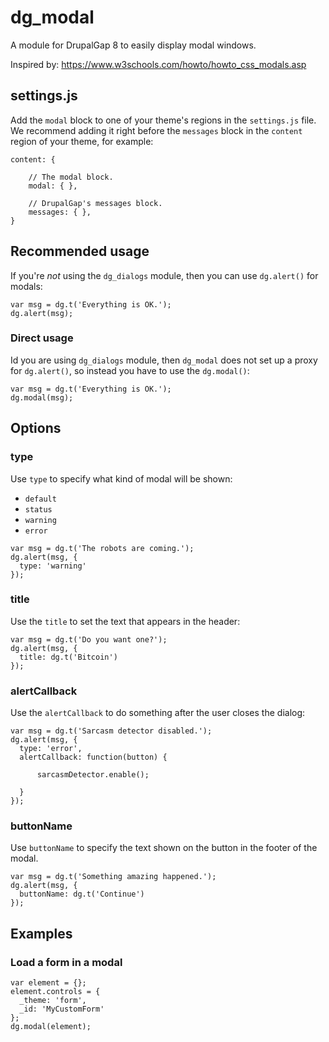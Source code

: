 # dg_modal

A module for DrupalGap 8 to easily display modal windows.

Inspired by: https://www.w3schools.com/howto/howto_css_modals.asp


## settings.js

Add the `modal` block to one of your theme's regions in the `settings.js` file. We recommend adding it right before
the `messages` block in the `content` region of your theme, for example:

```
content: {

    // The modal block.
    modal: { },

    // DrupalGap's messages block.
    messages: { },
}
```

## Recommended usage

If you're *not* using the `dg_dialogs` module, then you can use `dg.alert()` for modals:

``` 
var msg = dg.t('Everything is OK.'); 
dg.alert(msg);
```

### Direct usage

Id you are using `dg_dialogs` module, then `dg_modal` does not set up a proxy for `dg.alert()`, so instead you have to
use the `dg.modal()`:

```
var msg = dg.t('Everything is OK.'); 
dg.modal(msg);
```

## Options

### type

Use `type` to specify what kind of modal will be shown:

- `default`
- `status`
- `warning`
- `error`

```
var msg = dg.t('The robots are coming.'); 
dg.alert(msg, {
  type: 'warning'
});
```

### title

Use the `title` to set the text that appears in the header:

```
var msg = dg.t('Do you want one?'); 
dg.alert(msg, {
  title: dg.t('Bitcoin')
});
```

### alertCallback

Use the `alertCallback` to do something after the user closes the dialog:

```
var msg = dg.t('Sarcasm detector disabled.');
dg.alert(msg, {
  type: 'error',
  alertCallback: function(button) {
  
      sarcasmDetector.enable();
  
  }
});
```

### buttonName

Use `buttonName` to specify the text shown on the button in the footer of the modal.

```
var msg = dg.t('Something amazing happened.');
dg.alert(msg, {
  buttonName: dg.t('Continue')
});
```

## Examples

### Load a form in a modal
```
var element = {};
element.controls = {
  _theme: 'form',
  _id: 'MyCustomForm'
};
dg.modal(element);
```
